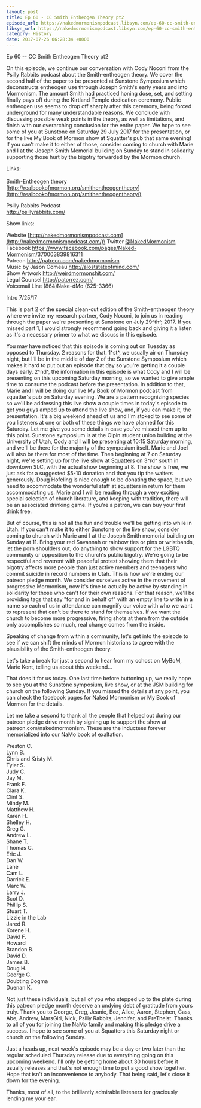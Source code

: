 ```yaml
---
layout: post
title: Ep 60 - CC Smith Entheogen Theory pt2
episode_url: https://nakedmormonismpodcast.libsyn.com/ep-60-cc-smith-entheogen-theory-pt2
libsyn_url: https://nakedmormonismpodcast.libsyn.com/ep-60-cc-smith-entheogen-theory-pt2
category: History
date: 2017-07-26 06:28:34 +0000
---
```


Ep 60 -- CC Smith Entheogen Theory pt2

On this episode, we continue our conversation with Cody Noconi from the
Psilly Rabbits podcast about the Smith-entheogen theory. We cover the
second half of the paper to be presented at Sunstone Symposium which
deconstructs entheogen use through Joseph Smith's early years and into
Mormonism. The amount Smith had practiced honing dose, set, and setting
finally pays off during the Kirtland Temple dedication ceremony. Public
entheogen use seems to drop off sharply after this ceremony, being
forced underground for many understandable reasons. We conclude with
discussing possible weak points in the theory, as well as limitations,
and finish with our overarching conclusion for the entire paper. We hope
to see some of you at Sunstone on Saturday 29 July 2017 for the
presentation, or for the live My Book of Mormon show at Squatter's pub
that same evening! If you can't make it to either of those, consider
coming to church with Marie and I at the Joseph Smith Memorial building
on Sunday to stand in solidarity supporting those hurt by the bigotry
forwarded by the Mormon church.

Links:\
\
Smith-Entheogen theory\
[http://realbookofmormon.org/smithentheogentheory](http://realbookofmormon.org/smithentheogentheory/)

Psilly Rabbits Podcast\
<http://psillyrabbits.com/>

Show links:

Website [http://nakedmormonismpodcast.com](http://nakedmormonismpodcast.com/)\
Twitter [\@NakedMormonism](https://twitter.com/NakedMormonism)\
Facebook <https://www.facebook.com/pages/Naked-Mormonism/370003839816311>\
Patreon <http://patreon.com/nakedmormonism>\
Music by Jason Comeau <http://aloststateofmind.com/>\
Show Artwork <http://weirdmormonshit.com/>\
Legal Counsel <http://patorrez.com/>\
Voicemail Line (864)Nake-dMo (625-3366)

Intro 7/25/17

This is part 2 of the special clean-cut edition of the Smith-entheogen
theory where we invite my research partner, Cody Noconi, to join us in
reading through the paper we're presenting at Sunstone on July 29^th^,
2017. If you missed part 1, I would strongly recommend going back and
giving it a listen as it's a necessary primer to what we discuss in this
episode.

You may have noticed that this episode is coming out on Tuesday as
opposed to Thursday. 2 reasons for that. 1^st^, we usually air on
Thursday night, but I'll be in the middle of day 2 of the Sunstone
Symposium which makes it hard to put out an episode that day so you're
getting it a couple days early. 2^nd^, the information in this episode
is what Cody and I will be presenting on this upcoming Saturday morning,
so we wanted to give ample time to consume the podcast before the
presentation. In addition to that, Marie and I will be doing our live My
Book of Mormon podcast from squatter's pub on Saturday evening. We are a
pattern recognizing species so we'll be addressing this live show a
couple times in today's episode to get you guys amped up to attend the
live show, and, if you can make it, the presentation. It's a big weekend
ahead of us and I'm stoked to see some of you listeners at one or both
of these things we have planned for this Saturday. Let me give you some
details in case you've missed them up to this point. Sunstone symposium
is at the Olpin student union building at the University of Utah, Cody
and I will be presenting at 10:15 Saturday morning, and we'll be there
for the majority of the symposium itself. Marie and Joel will also be
there for most of the time. Then beginning at 7 on Saturday night, we're
setting up for the live show at Squatters on 3^rd^ south in downtown
SLC, with the actual show beginning at 8. The show is free, we just ask
for a suggested \$5-10 donation and that you tip the waiters generously.
Doug Hofeling is nice enough to be donating the space, but we need to
accommodate the wonderful staff at squatters in return for them
accommodating us. Marie and I will be reading through a very exciting
special selection of church literature, and keeping with tradition,
there will be an associated drinking game. If you're a patron, we can
buy your first drink free.

But of course, this is not all the fun and trouble we'll be getting into
while in Utah. If you can't make it to either Sunstone or the live show,
consider coming to church with Marie and I at the Joseph Smith memorial
building on Sunday at 11. Bring your red Savannah or rainbow ties or
pins or wristbands, let the porn shoulders out, do anything to show
support for the LGBTQ community or opposition to the church's public
bigotry. We're going to be respectful and reverent with peaceful protest
showing them that their bigotry affects more people than just active
members and teenagers who commit suicide in record numbers in Utah. This
is how we're ending our patreon pledge month. We consider ourselves
active in the movement of progressive Mormonism, now it's time to
actually be active by standing in solidarity for those who can't for
their own reasons. For that reason, we'll be providing tags that say
"for and in behalf of" with an empty line to write in a name so each of
us in attendance can magnify our voice with who we want to represent
that can't be there to stand for themselves. If we want the church to
become more progressive, firing shots at them from the outside only
accomplishes so much, real change comes from the inside.

Speaking of change from within a community, let's get into the episode
to see if we can shift the minds of Mormon historians to agree with the
plausibility of the Smith-entheogen theory.

Let's take a break for just a second to hear from my cohost on MyBoM,
Marie Kent, telling us about this weekend...

That does it for us today. One last time before buttoning up, we really
hope to see you at the Sunstone symposium, live show, or at the JSM
building for church on the following Sunday. If you missed the details
at any point, you can check the facebook pages for Naked Mormonism or My
Book of Mormon for the details.

Let me take a second to thank all the people that helped out during our
patreon pledge drive month by signing up to support the show at
patreon.com/nakedmormonism. These are the inductees forever memorialized
into our NaMo book of exaltation.

Preston C.\
Lynn B.\
Chris and Kristy M.\
Tyler S.\
Judy C.\
Jay M.\
Frank F.\
Clara K.\
Clint S.\
Mindy M.\
Matthew H.\
Karen H.\
Shelley H.\
Greg G.\
Andrew L.\
Shane T.\
Thomas C.\
Eric J.\
Dan W.\
Lane\
Cam L.\
Darrick E.\
Marc W.\
Larry J.\
Scot D.\
Phillip S.\
Stuart T.\
Lizzie in the Lab\
Jared R.\
Korene H.\
David F.\
Howard\
Brandon B.\
David D.\
James B.\
Doug H.\
George G.\
Doubting Dogma\
​Duenan K.

Not just these individuals, but all of you who stepped up to the plate
during this patreon pledge month deserve an undying debt of gratitude
from yours truly. Thank you to George, Greg, Jeanie, Boz, Alice, Aaron,
Stephen, Cass, Abe, Andrew, MarsGirl, Nick, Psilly Rabbits, Jennifer,
and PreTheist. Thanks to all of you for joining the NaMo family and
making this pledge drive a success. I hope to see some of you at
Squatters this Saturday night or church on the following Sunday.

Just a heads up, next week's episode may be a day or two later than the
regular scheduled Thursday release due to everything going on this
upcoming weekend. I'll only be getting home about 30 hours before it
usually releases and that's not enough time to put a good show together.
Hope that isn't an inconvenience to anybody. That being said, let's
close it down for the evening.

Thanks, most of all, to the brilliantly admirable listeners for
graciously lending me your ear.

